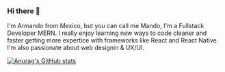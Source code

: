 ### Hi there 👋

I'm Armando from Mexico, but you can call me Mando, I'm a Fullstack Developer MERN. I really enjoy learning new ways to code cleaner and faster getting more expertice with frameworks like React and React Native. I'm also passionate about web designin & UX/UI. 

[![Anurag's GitHub stats](https://github-readme-stats.vercel.app/api?username=waldooh)](https://github.com/anuraghazra/github-readme-stats)
<!--
**Waldooh/Waldooh** is a ✨ _special_ ✨ repository because its `README.md` (this file) appears on your GitHub profile.

Here are some ideas to get you started:

- 🔭 I’m currently working on ...
- 🌱 I’m currently learning ...
- 👯 I’m looking to collaborate on ...
- 🤔 I’m looking for help with ...
- 💬 Ask me about ...
- 📫 How to reach me: ...
- 😄 Pronouns: ...
- ⚡ Fun fact: ...
-->
